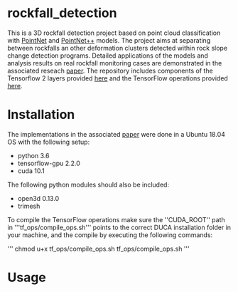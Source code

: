 # rockfall_detection
This is a 3D rockfall detection project based on point cloud classification with [PointNet](https://arxiv.org/abs/1612.00593) and [PointNet++](https://arxiv.org/abs/1612.00593) models. The project aims at separating between rockfalls an other deformation clusters detected within rock slope change detection programs. Detailed applications of the models and analysis results on real rockfall monitoring cases are demonstrated in the associated reseach [paper](https://www.sciencedirect.com/science/article/pii/S0013795222003210).
The repository includes components of the Tensorflow 2 layers provided [here](https://github.com/dgriffiths3/pointnet2-tensorflow2) and the TensorFlow operations provided [here](https://github.com/charlesq34/pointnet2/tree/master/tf_ops).

# Installation
The implementations in the associated [paper](https://www.sciencedirect.com/science/article/pii/S0013795222003210) were done in a Ubuntu 18.04 OS with the following setup:
  - python 3.6
  - tensorflow-gpu 2.2.0
  - cuda 10.1

The following python modules should also be included:
  - open3d 0.13.0
  - trimesh

To compile the TensorFlow operations make sure the ''CUDA_ROOT'' path in '''tf_ops/compile_ops.sh''' points to the correct DUCA installation folder in your machine, and the compile by executing the following commands:

'''
chmod u+x tf_ops/compile_ops.sh
tf_ops/compile_ops.sh
'''

# Usage
